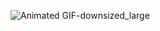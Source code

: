 ![Animated GIF-downsized_large](https://user-images.githubusercontent.com/52754358/115916257-3073ad80-a492-11eb-8398-5a1fbf6b9e3a.gif)

